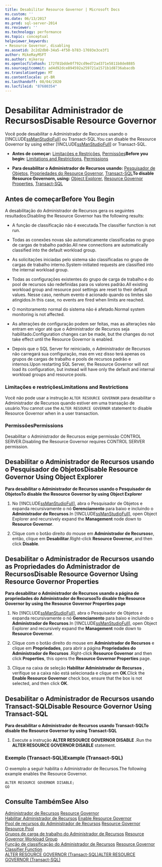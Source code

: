 ```yaml
---
title: Desabilitar Resource Governor | Microsoft Docs
ms.custom: ''
ms.date: 06/13/2017
ms.prod: sql-server-2014
ms.reviewer: ''
ms.technology: performance
ms.topic: conceptual
helpviewer_keywords:
- Resource Governor, disabling
ms.assetid: 2c2d2db0-34a5-4f50-b783-17693e3ce3f1
author: MikeRayMSFT
ms.author: mikeray
ms.openlocfilehash: 172f01bdde0f792cd9ed72ad371e5811b8de8885
ms.sourcegitcommit: ad4d92dce894592a259721a1571b1d8736abacdb
ms.translationtype: MT
ms.contentlocale: pt-BR
ms.lasthandoff: 08/04/2020
ms.locfileid: "87680354"
---
```

# <a name="disable-resource-governor"></a><span data-ttu-id="02381-102">Desabilitar Administrador de Recursos</span><span class="sxs-lookup"><span data-stu-id="02381-102">Disable Resource Governor</span></span>
  <span data-ttu-id="02381-103">Você pode desabilitar o Administrador de Recursos usando o [!INCLUDE[ssManStudioFull](../../includes/ssmanstudiofull-md.md)] ou Transact-SQL.</span><span class="sxs-lookup"><span data-stu-id="02381-103">You can disable the Resource Governor by using either [!INCLUDE[ssManStudioFull](../../includes/ssmanstudiofull-md.md)] or Transact-SQL.</span></span>  
  
-   <span data-ttu-id="02381-104">**Antes de começar:**  [Limitações e Restrições](#LimitationsRestrictions), [Permissões](#Permissions)</span><span class="sxs-lookup"><span data-stu-id="02381-104">**Before you begin:**  [Limitations and Restrictions](#LimitationsRestrictions), [Permissions](#Permissions)</span></span>  
  
-   <span data-ttu-id="02381-105">**Para desabilitar o Administrador de Recursos usando:**  [Pesquisador de Objetos](#RGOffObjEx), [Propriedades do Resource Governor](#RGOffProp), [Transact-SQL](#RGOffTSQL)</span><span class="sxs-lookup"><span data-stu-id="02381-105">**To disable Resource Governorn, using:**  [Object Explorer](#RGOffObjEx), [Resource Governor Properties](#RGOffProp), [Transact-SQL](#RGOffTSQL)</span></span>  
  
##  <a name="before-you-begin"></a><a name="BeforeYouBegin"></a> <span data-ttu-id="02381-106">Antes de começar</span><span class="sxs-lookup"><span data-stu-id="02381-106">Before You Begin</span></span>  
 <span data-ttu-id="02381-107">A desabilitação do Administrador de Recursos gera os seguintes resultados:</span><span class="sxs-lookup"><span data-stu-id="02381-107">Disabling the Resource Governor has the following results:</span></span>  
  
-   <span data-ttu-id="02381-108">A função de classificação não é executada.</span><span class="sxs-lookup"><span data-stu-id="02381-108">The classifier function is not run.</span></span>  
  
-   <span data-ttu-id="02381-109">Todas as conexões novas são automaticamente classificadas no grupo de cargas de trabalho padrão.</span><span class="sxs-lookup"><span data-stu-id="02381-109">All new connections are automatically classified into the default workload group.</span></span>  
  
-   <span data-ttu-id="02381-110">As solicitações iniciadas pelo sistema são classificadas no grupo de cargas de trabalho interno.</span><span class="sxs-lookup"><span data-stu-id="02381-110">System-initiated requests are classified into the internal workload group.</span></span>  
  
-   <span data-ttu-id="02381-111">Todas as configurações existentes do grupo de carga de trabalho e do pool de recursos são redefinidas para os valores padrão.</span><span class="sxs-lookup"><span data-stu-id="02381-111">All existing workload group and resource pool settings are reset to their default values.</span></span> <span data-ttu-id="02381-112">Nesse caso, nenhum evento é acionado quando os limites são atingidos.</span><span class="sxs-lookup"><span data-stu-id="02381-112">In this case, no events are fired when limits are reached.</span></span>  
  
-   <span data-ttu-id="02381-113">O monitoramento normal do sistema não é afetado.</span><span class="sxs-lookup"><span data-stu-id="02381-113">Normal system monitoring is not affected.</span></span>  
  
-   <span data-ttu-id="02381-114">As alterações de configuração podem ser feitas, mas as alterações não entram em vigor até que o Administrador de Recursos seja habilitado.</span><span class="sxs-lookup"><span data-stu-id="02381-114">Configuration changes can be made, but the changes do not take effect until the Resource Governor is enabled.</span></span>  
  
-   <span data-ttu-id="02381-115">Depois que o SQL Server for reiniciado, o Administrador de Recursos não carregará sua configuração, mas em vez disso terá apenas os grupos de cargas de trabalho e pools de recursos padrão e internos.</span><span class="sxs-lookup"><span data-stu-id="02381-115">Upon restarting SQL Server, the Resource Governor will not load its configuration, but instead will have only the default and internal workload groups and resource pools.</span></span>  
  
###  <a name="limitations-and-restrictions"></a><a name="LimitationsRestrictions"></a> <span data-ttu-id="02381-116">Limitações e restrições</span><span class="sxs-lookup"><span data-stu-id="02381-116">Limitations and Restrictions</span></span>  
 <span data-ttu-id="02381-117">Você não pode usar a instrução `ALTER RESOURCE GOVERNOR` para desabilitar o Administrador de Recursos quando estiver em uma transação de usuário.</span><span class="sxs-lookup"><span data-stu-id="02381-117">You cannot use the `ALTER RESOURCE GOVERNOR` statement to disable Resource Governor when in a user transaction.</span></span>  
  
###  <a name="permissions"></a><a name="Permissions"></a> <span data-ttu-id="02381-118">Permissões</span><span class="sxs-lookup"><span data-stu-id="02381-118">Permissions</span></span>  
 <span data-ttu-id="02381-119">Desabilitar o Administrador de Recursos exige permissão CONTROL SERVER.</span><span class="sxs-lookup"><span data-stu-id="02381-119">Disabling the Resource Governor requires CONTROL SERVER permission.</span></span>  
  
##  <a name="disable-resource-governor-using-object-explorer"></a><a name="RGOffObjEx"></a> <span data-ttu-id="02381-120">Desabilitar o Administrador de Recursos usando o Pesquisador de Objetos</span><span class="sxs-lookup"><span data-stu-id="02381-120">Disable Resource Governor Using Object Explorer</span></span>  
 <span data-ttu-id="02381-121">**Para desabilitar o Administrador de Recursos usando o Pesquisador de Objetos**</span><span class="sxs-lookup"><span data-stu-id="02381-121">**To disable the Resource Governor by using Object Explorer**</span></span>  
  
1.  <span data-ttu-id="02381-122">No [!INCLUDE[ssManStudioFull](../../includes/ssmanstudiofull-md.md)], abra o Pesquisador de Objetos e expanda recursivamente o nó **Gerenciamento** para baixo e incluindo o **Administrador de Recursos**.</span><span class="sxs-lookup"><span data-stu-id="02381-122">In [!INCLUDE[ssManStudioFull](../../includes/ssmanstudiofull-md.md)], open Object Explorer and recursively expand the **Management** node down to **Resource Governor**.</span></span>  
  
2.  <span data-ttu-id="02381-123">Clique com o botão direito do mouse em **Administrador de Recursos**e, então, clique em **Desabilitar**.</span><span class="sxs-lookup"><span data-stu-id="02381-123">Right-click **Resource Governor**, and then click **Disable**.</span></span>  
  
##  <a name="disable-resource-governor-using-resource-governor-properties"></a><a name="RGOffProp"></a> <span data-ttu-id="02381-124">Desabilitar o Administrador de Recursos usando as Propriedades do Administrador de Recursos</span><span class="sxs-lookup"><span data-stu-id="02381-124">Disable Resource Governor Using Resource Governor Properties</span></span>  
 <span data-ttu-id="02381-125">**Para desabilitar o Administrador de Recursos usando a página de propriedades do Administrador de Recursos**</span><span class="sxs-lookup"><span data-stu-id="02381-125">**To disable the Resource Governor by using the Resource Governor Properties page**</span></span>  
  
1.  <span data-ttu-id="02381-126">No [!INCLUDE[ssManStudioFull](../../includes/ssmanstudiofull-md.md)], abra o Pesquisador de Objetos e expanda recursivamente o nó **Gerenciamento** para baixo e incluindo o **Administrador de Recursos**.</span><span class="sxs-lookup"><span data-stu-id="02381-126">In [!INCLUDE[ssManStudioFull](../../includes/ssmanstudiofull-md.md)], open Object Explorer and recursively expand the **Management** node down to **Resource Governor**.</span></span>  
  
2.  <span data-ttu-id="02381-127">Clique com o botão direito do mouse em **Administrador de Recursos** e clique em **Propriedades**, para abrir a página **Propriedades do Administrador de Recursos** .</span><span class="sxs-lookup"><span data-stu-id="02381-127">Right-click **Resource Governor** and then click **Properties**, this opens the **Resource Governor Properties** page.</span></span>  
  
3.  <span data-ttu-id="02381-128">Clique na caixa de seleção **Habilitar Administrador de Recursos** , verifique se a caixa não está selecionada e clique em **OK**.</span><span class="sxs-lookup"><span data-stu-id="02381-128">Click the **Enable Resource Governor** check box, ensure that the box is not selected, and then click **OK**.</span></span>  
  
##  <a name="disable-resource-governor-using-transact-sql"></a><a name="RGOffTSQL"></a> <span data-ttu-id="02381-129">Desabilitar o Administrador de Recursos usando Transact-SQL</span><span class="sxs-lookup"><span data-stu-id="02381-129">Disable Resource Governor Using Transact-SQL</span></span>  
 <span data-ttu-id="02381-130">**Para desabilitar o Administrador de Recursos usando Transact-SQL**</span><span class="sxs-lookup"><span data-stu-id="02381-130">**To disable the Resource Governor by using Transact-SQL**</span></span>  
  
1.  <span data-ttu-id="02381-131">Execute a instrução **ALTER RESOURCE GOVERNOR DISABLE** .</span><span class="sxs-lookup"><span data-stu-id="02381-131">Run the **ALTER RESOURCE GOVERNOR DISABLE** statement.</span></span>  
  
### <a name="example-transact-sql"></a><span data-ttu-id="02381-132">Exemplo (Transact-SQL)</span><span class="sxs-lookup"><span data-stu-id="02381-132">Example (Transact-SQL)</span></span>  
 <span data-ttu-id="02381-133">O exemplo a seguir habilita o Administrador de Recursos.</span><span class="sxs-lookup"><span data-stu-id="02381-133">The following example enables the Resource Governor.</span></span>  
  
```  
ALTER RESOURCE GOVERNOR DISABLE;  
GO  
```  
  
## <a name="see-also"></a><span data-ttu-id="02381-134">Consulte Também</span><span class="sxs-lookup"><span data-stu-id="02381-134">See Also</span></span>  
 <span data-ttu-id="02381-135">[Administrador de Recursos](resource-governor.md) </span><span class="sxs-lookup"><span data-stu-id="02381-135">[Resource Governor](resource-governor.md) </span></span>  
 <span data-ttu-id="02381-136">[Habilitar Administrador de Recursos](enable-resource-governor.md) </span><span class="sxs-lookup"><span data-stu-id="02381-136">[Enable Resource Governor](enable-resource-governor.md) </span></span>  
 <span data-ttu-id="02381-137">[Pool de recursos do Administrador de Recursos](resource-governor-resource-pool.md) </span><span class="sxs-lookup"><span data-stu-id="02381-137">[Resource Governor Resource Pool](resource-governor-resource-pool.md) </span></span>  
 <span data-ttu-id="02381-138">[Grupos de carga de trabalho do Administrador de Recursos](resource-governor-workload-group.md) </span><span class="sxs-lookup"><span data-stu-id="02381-138">[Resource Governor Workload Group](resource-governor-workload-group.md) </span></span>  
 <span data-ttu-id="02381-139">[Função de classificação do Administrador de Recursos](resource-governor-classifier-function.md) </span><span class="sxs-lookup"><span data-stu-id="02381-139">[Resource Governor Classifier Function](resource-governor-classifier-function.md) </span></span>  
 [<span data-ttu-id="02381-140">ALTER RESOURCE GOVERNOR &#40;Transact-SQL&#41;</span><span class="sxs-lookup"><span data-stu-id="02381-140">ALTER RESOURCE GOVERNOR &#40;Transact-SQL&#41;</span></span>](/sql/t-sql/statements/alter-resource-governor-transact-sql)  
  
  
